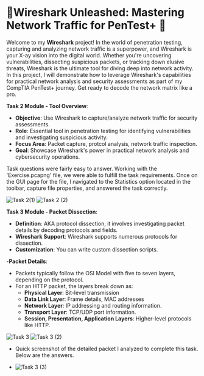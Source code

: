 # 🚨Wireshark Unleashed: Mastering Network Traffic for PenTest+ 🦈

Welcome to my **Wireshark** project! In the world of penetration testing, capturing and analyzing network traffic is a superpower, and Wireshark is your X-ay vision into the digital world. Whether you're uncovering vulnerabilities, dissecting suspicious packets, or tracking down elusive threats, Wireshark is the ultimate tool for diving deep into network activity. In this project, I will demonstrate how to leverage Wireshark's capabilities for practical network analysis and security assessments as part of my CompTIA PenTest+ journey. Get ready to decode the network matrix like a pro.

**Task 2 Module - Tool Overview**:

- **Objective**: Use Wireshark to capture/analyze network traffic for security assessments.
- **Role**: Essential tool in penetration testing for identifying vulnerabilities and investigating suspicious activity.
- **Focus Area**: Packet capture, protcol analysis, network traffic inspection.
- **Goal**: Showcase Wireshark's power in practical network analysis and cybersecurity operations.

Task questions were fairly easy to answer.  Working with the 'Exercise.pcapng' file, we were able to fulfill the task requirements.  Once on the GUI page for the file, I navigated to the Statistics option located in the toolbar, capture file properties, and answered the task correctly.

![Task 2(1)](https://github.com/user-attachments/assets/e600db3c-6192-449a-9fb0-afc1c3066257)
![Task 2 (2)](https://github.com/user-attachments/assets/03ad008c-fe72-47f4-9ffb-bfac8ee10d8b)

**Task 3 Module - Packet Dissection**:
- **Definition**: AKA protocol dissection, it involves investigating packet details by decoding protocols and fields.
- **Wireshark Support**: Wireshark supports numerous protocols for dissection.
- **Customization**: You can write custom dissection scripts.


-**Packet Details**: 
  - Packets typically follow the OSI Model with five to seven layers, depending on the protocol.
  - For an HTTP packet, the layers break down as:
    - **Physical Layer**: Bit-level transmission
    - **Data Link Layer**: Frame details, MAC addresses
    - **Network Layer**: IP addressing and routing information.
    - **Transport Layer**: TCP/UDP port information.
    - **Session, Presentation, Application Layers**: Higher-level protocols like HTTP.
   
  ![Task 3](https://github.com/user-attachments/assets/220f03e4-852d-4571-9b26-6ab8177c41d2) ![Task 3 (2)](https://github.com/user-attachments/assets/ae332bf3-93da-412f-b5ac-ad672130efbe)  
  
  - Quick screenshot of the detailed packet I analyzed to complete this task. Below are the answers.

  - ![Task 3 (3)](https://github.com/user-attachments/assets/e45f3664-f281-48cd-8042-3a615602ca12)


